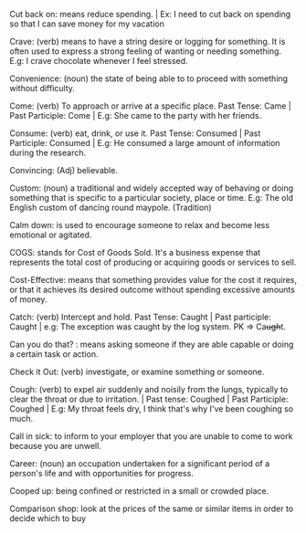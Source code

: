 Cut back on: means reduce spending. | Ex: I need to cut back on spending so that I can save money for my vacation

Crave: (verb) means to have a string desire or logging for something. It is often used to express a strong feeling of wanting or needing something. E.g: I crave chocolate whenever I feel stressed.

Convenience: (noun) the state of being able to to proceed with something without difficulty.

Come: (verb) To approach or arrive at a specific place. Past Tense: Came | Past Participle: Come | E.g: She came to the party with her friends.

Consume: (verb) eat, drink, or use it. Past Tense: Consumed | Past Participle: Consumed | E.g: He consumed a large amount of information during the research.

Convincing: (Adj) believable.

Custom: (noun) a traditional and widely accepted way of behaving or doing something that is specific to a particular society, place or time. E.g: The old English custom of dancing round maypole. (Tradition)

Calm down: is used to encourage someone to relax and become less emotional or agitated. 

COGS: stands for Cost of Goods Sold. It's a business expense that represents the total cost of producing or acquiring goods or services to sell.

Cost-Effective: means that something provides value for the cost it requires, or that it achieves its desired outcome without spending excessive amounts of money.

Catch: (verb) Intercept and hold. Past Tense: Caught | Past participle: Caught | e.g: The exception was caught by the log system. PK => Ca~~ugh~~t.

Can you do that? : means asking someone if they are able capable or doing a certain task or action.

Check it Out: (verb) investigate, or examine something or someone.

Cough: (verb) to expel air suddenly and noisily from the lungs, typically to clear the throat or due to irritation. | Past tense: Coughed | Past Participle: Coughed | E.g: My throat feels dry, I think that's why I've been coughing so much.

Call in sick: to inform to your employer that you are unable to come to work because you are unwell.

Career: (noun) an occupation undertaken for a significant period of a person's life and with opportunities for progress.

Cooped up: being confined or restricted in a small or crowded place.

Comparison shop: look at the prices of the same or similar items in order to decide which to buy